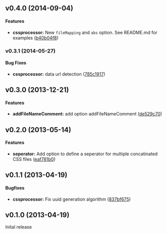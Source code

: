 <a name="v0.4.0"></a>
## v0.4.0 (2014-09-04)


#### Features

* **cssprocessor:** New `fileMapping` and `abs` option. See README.md for examples ([b40b04f8](https://github.com/SebastianM/grunt-fscss/commit/b40b04f8c8355a4249a6b07a1eb207e75afaf839))

<a name="v0.3.1"></a>
### v0.3.1 (2014-05-27)


#### Bug Fixes

* **cssprocessor:** data url detection ([785c1917](https://github.com/SebastianM/grunt-fscss/commit/785c19173e28e48f75de9a43f9cc3a3286d0d0b9))

<a name="v0.3.0"></a>
## v0.3.0 (2013-12-21)


#### Features

* **addFileNameComment:** add option addFileNameComment ([de529c70](https://github.com/SebastianM/grunt-fscss/commit/de529c70a6dcaa00493751d4b81c4b2d302f25f6))

<a name="v0.2.0"></a>
## v0.2.0 (2013-05-14)


#### Features

* **seperator:** Add option to define a seperator for multiple concatinated CSS files ([eaf781b0](https://github.com/SebastianM/grunt-fscss/commit/eaf781b055c538fe07f7d17efc7e21c6074db15d))

<a name="v0.1.1"></a>
## v0.1.1 (2013-04-19)


#### Bugfixes

* **cssprocessor:** Fix uuid generation algorithm ([837bf675](https://github.com/SebastianM/grunt-fscss/commit/837bf67579efb778a5ae49489fdec2f4176f1790))

<a name="v.0.1.0"></a>
## v0.1.0 (2013-04-19)

Inital release